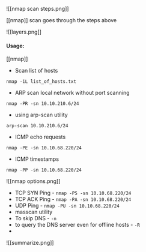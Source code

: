 

![[nmap scan steps.png]]

[[nmap]] scan goes through the steps above

![[layers.png]]


#### Usage:
[[nmap]]
* Scan list of hosts
```shell
nmap -iL list_of_hosts.txt
```
* ARP scan local network without port scanning
````shell-session
nmap -PR -sn 10.10.210.6/24
````
* using arp-scan utility
```shell
arp-scan 10.10.210.6/24
```
* ICMP echo requests
```shell
nmap -PE -sn 10.10.68.220/24
```
* ICMP timestamps
```shell
nmap -PP -sn 10.10.68.220/24
```
![[nmap options.png]]

* TCP SYN Ping - `nmap -PS -sn 10.10.68.220/24`
* TCP ACK Ping - `nmap -PA -sn 10.10.68.220/24`
* UDP Ping - `nmap -PU -sn 10.10.68.220/24`
* masscan utility
* To skip DNS - `-n`
* to query the DNS server even for offline hosts - `-R`
*

![[summarize.png]]